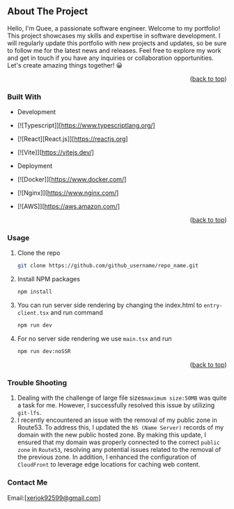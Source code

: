 ## About The Project

Hello, I'm Quee, a passionate software engineer. Welcome to my portfolio! This project showcases my skills and expertise in software development. I will regularly update this portfolio with new projects and updates, so be sure to follow me for the latest news and releases. Feel free to explore my work and get in touch if you have any inquiries or collaboration opportunities. Let's create amazing things together! 😀

<p align="right">(<a href="#readme-top">back to top</a>)</p>

### Built With

- Development
- [![Typescript]][https://www.typescriptlang.org/]
- [![React][React.js]][https://reactjs.org]
- [![Vite]][https://vitejs.dev/]

- Deployment
- [![Docker]][https://www.docker.com/]
- [![Nginx]][https://www.nginx.com/]
- [![AWS]][https://aws.amazon.com/]

<p align="right">(<a href="#readme-top">back to top</a>)</p>

### Usage

1. Clone the repo
   ```sh
   git clone https://github.com/github_username/repo_name.git
   ```
2. Install NPM packages
   ```sh
   npm install
   ```
3. You can run server side rendering by changing the index.html to `entry-client.tsx` and run command
   ```sh
   npm run dev
   ```
4. For no server side rendering we use `main.tsx` and run
   ```sh
   npm run dev:noSSR
   ```
   <p align="right">(<a href="#readme-top">back to top</a>)</p>

### Trouble Shooting

1.  Dealing with the challenge of large file sizes`maximum size:50MB` was quite a task for me. However, I successfully resolved this issue by utilizing `git-lfs`.
2.  I recently encountered an issue with the removal of my public zone in Route53. To address this, I updated the `NS (Name Server)` records of my domain with the new public hosted zone. By making this update, I ensured that my domain was properly connected to the correct `public zone` in `Route53`, resolving any potential issues related to the removal of the previous zone. In addition, I enhanced the configuration of `CloudFront` to leverage edge locations for caching web content.

### Contact Me

Email:[xeriok92599@gmail.com]
